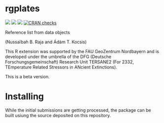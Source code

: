 
# rgplates

[![](https://img.shields.io/badge/devel%20version-0.0.1-green.svg)](https://github.com/adamkocsis/refer)
[![](https://www.r-pkg.org/badges/version/refer?color=orange)](https://cran.r-project.org/package=refer)
[![](http://cranlogs.r-pkg.org/badges/grand-total/refer?color=yellow)](https://cran.r-project.org/package=refer)
[![CRAN
checks](https://cranchecks.info/badges/summary/refer)](https://cran.r-project.org/web/checks/check_results_refer.html)

Reference list from data objects

(Nussaïbah B. Raja and Ádám T. Kocsis)

This R extension was supported by the FAU GeoZentrum Nordbayern and is
developed under the umbrella of the DFG (Deutsche
Forschungsgemeinschaft) Research Unit TERSANE2 (For 2332, TEmperature
Related Stressors in ANcient Extinctions).

This is a beta version.

# Installing

While the initial submissions are getting processed, the package can be
built usiung the source deposited on this repository.
